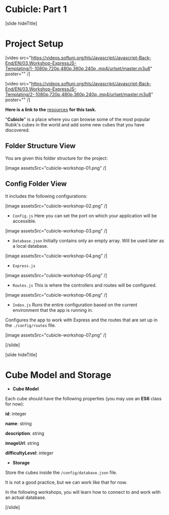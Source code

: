 # Cubicle: Part 1

[slide hideTitle]
# Project Setup

[video src="https://videos.softuni.org/hls/Javascript/Javascript-Back-End/EN/03.Workshop-ExpressJS-Templating/1-,1080p,720p,480p,360p,240p,.mp4/urlset/master.m3u8" poster="" /]

[video src="https://videos.softuni.org/hls/Javascript/Javascript-Back-End/EN/03.Workshop-ExpressJS-Templating/2-,1080p,720p,480p,360p,240p,.mp4/urlset/master.m3u8" poster="" /]

**Here is a link to the** [resources](https://videos.softuni.org/resources/javascript/javascript-backend/03-Cubicle-Workshop-Part-1-Resources.zip) **for this task.**

"**Cubicle**" is a place where you can browse some of the most popular Rubik's cubes in the world and add some new cubes that you have discovered. 

## Folder Structure View

You are given this folder structure for the project:

[image assetsSrc="cubicle-workshop-01.png" /]

## Config Folder View

It includes the following configurations:

[image assetsSrc="cubicle-workshop-02.png" /]

- `Config.js`
Here you can set the port on which your application will be accessible.
 
[image assetsSrc="cubicle-workshop-03.png" /]

- `Database.json`
Initially contains only an empty array. Will be used later as a local database.

[image assetsSrc="cubicle-workshop-04.png" /]

- `Express.js`

[image assetsSrc="cubicle-workshop-05.png" /]

- `Routes.js`
This is where the controllers and routes will be configured.

[image assetsSrc="cubicle-workshop-06.png" /]

- `Index.js`
Runs the entire configuration based on the current environment that the app is running in. 

Configures the app to work with Express and the routes that are set up in the `./config/routes` file.

[image assetsSrc="cubicle-workshop-07.png" /]

[/slide]

[slide hideTitle]
# Cube Model and Storage

- **Cube Model**

Each cube should have the following properties (you may use an **ES6** class for now):

**id**: integer

**name**: string

**description**: string

**imageUrl**: string

**difficultyLevel**: integer

- **Storage** 

Store the cubes inside the `/config/database.json` file.

It is not a good practice, but we can work like that for now.

In the following workshops, you will learn how to connect to and work with an actual database.

[/slide]
